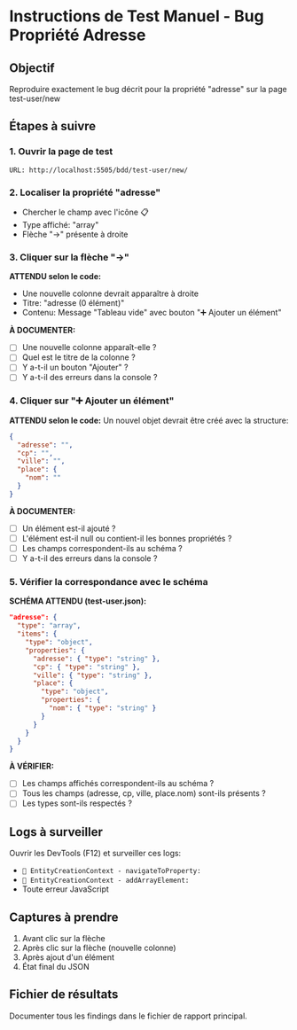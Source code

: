 # Instructions de Test Manuel - Bug Propriété Adresse

## Objectif
Reproduire exactement le bug décrit pour la propriété "adresse" sur la page test-user/new

## Étapes à suivre

### 1. Ouvrir la page de test
```
URL: http://localhost:5505/bdd/test-user/new/
```

### 2. Localiser la propriété "adresse"
- Chercher le champ avec l'icône 📋
- Type affiché: "array"
- Flèche "→" présente à droite

### 3. Cliquer sur la flèche "→"
**ATTENDU selon le code:**
- Une nouvelle colonne devrait apparaître à droite
- Titre: "adresse (0 élément)"
- Contenu: Message "Tableau vide" avec bouton "➕ Ajouter un élément"

**À DOCUMENTER:**
- [ ] Une nouvelle colonne apparaît-elle ?
- [ ] Quel est le titre de la colonne ?
- [ ] Y a-t-il un bouton "Ajouter" ?
- [ ] Y a-t-il des erreurs dans la console ?

### 4. Cliquer sur "➕ Ajouter un élément"
**ATTENDU selon le code:**
Un nouvel objet devrait être créé avec la structure:
```json
{
  "adresse": "",
  "cp": "",
  "ville": "",
  "place": {
    "nom": ""
  }
}
```

**À DOCUMENTER:**
- [ ] Un élément est-il ajouté ?
- [ ] L'élément est-il null ou contient-il les bonnes propriétés ?
- [ ] Les champs correspondent-ils au schéma ?
- [ ] Y a-t-il des erreurs dans la console ?

### 5. Vérifier la correspondance avec le schéma
**SCHÉMA ATTENDU (test-user.json):**
```json
"adresse": {
  "type": "array",
  "items": {
    "type": "object",
    "properties": {
      "adresse": { "type": "string" },
      "cp": { "type": "string" },
      "ville": { "type": "string" },
      "place": {
        "type": "object",
        "properties": {
          "nom": { "type": "string" }
        }
      }
    }
  }
}
```

**À VÉRIFIER:**
- [ ] Les champs affichés correspondent-ils au schéma ?
- [ ] Tous les champs (adresse, cp, ville, place.nom) sont-ils présents ?
- [ ] Les types sont-ils respectés ?

## Logs à surveiller
Ouvrir les DevTools (F12) et surveiller ces logs:
- `🔧 EntityCreationContext - navigateToProperty:`
- `🔧 EntityCreationContext - addArrayElement:`
- Toute erreur JavaScript

## Captures à prendre
1. Avant clic sur la flèche
2. Après clic sur la flèche (nouvelle colonne)
3. Après ajout d'un élément
4. État final du JSON

## Fichier de résultats
Documenter tous les findings dans le fichier de rapport principal.